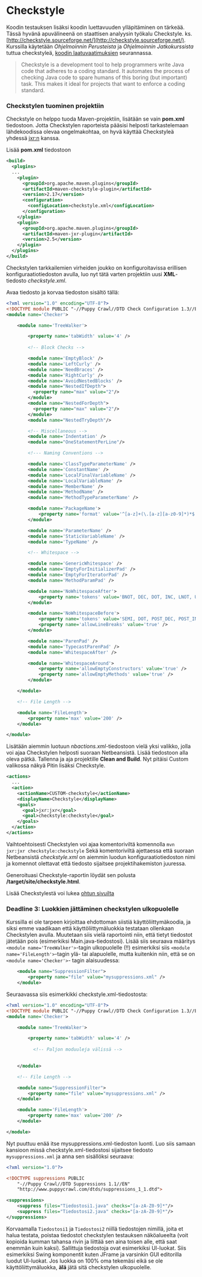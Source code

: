 # Checkstyle

Koodin testauksen lisäksi koodin luettavuuden ylläpitäminen on tärkeää. Tässä hyvänä apuvälineenä on staattisen analyysin työkalu Checkstyle. ks. [http://checkstyle.sourceforge.net/](http://checkstyle.sourceforge.net/). Kurssilla käytetään *Ohjelmoinnin Perusteista* ja *Ohjelmoinnin Jatkokurssista* tuttua checkstyleä, [koodin laatuvaatimuksien](Koodin-laatuvaatimukset.md) seurannassa.

>Checkstyle is a development tool to help programmers write Java code that adheres to a coding standard. It automates the process of checking Java code to spare humans of this boring (but important) task. This makes it ideal for projects that want to enforce a coding standard.

### Checkstylen tuominen projektiin

Checkstyle on helppo tuoda Maven-projektiin, lisätään se vain **pom.xml** tiedostoon. Jotta Checkstylen raporteista pääsisi helposti tarkastelemaan lähdekoodissa olevaa ongelmakohtaa, on hyvä käyttää Checkstyleä yhdessä [jxr:n](http://maven.apache.org/plugins/maven-jxr-plugin/) kanssa. 

Lisää **pom.xml** tiedostoon
```xml
<build>
  <plugins>
  ...
    <plugin>
      <groupId>org.apache.maven.plugins</groupId>
      <artifactId>maven-checkstyle-plugin</artifactId>
      <version>2.17</version>
      <configuration>
        <configLocation>checkstyle.xml</configLocation>
      </configuration>
    </plugin>
    <plugin>
      <groupId>org.apache.maven.plugins</groupId>
      <artifactId>maven-jxr-plugin</artifactId>
      <version>2.5</version>
    </plugin>
  </plugins>
</build>
```

Checkstylen tarkkailemien virheiden joukko on konfiguroitavissa erillisen konfiguraatiotiedoston avulla, luo nyt tätä varten projektiin uusi **XML**-tiedosto _checkstyle.xml_.

Avaa tiedosto ja korvaa tiedoston sisältö tällä: 

```xml
<?xml version="1.0" encoding="UTF-8"?>
<!DOCTYPE module PUBLIC "-//Puppy Crawl//DTD Check Configuration 1.3//EN" "http://www.puppycrawl.com/dtds/configuration_1_3.dtd">
<module name='Checker'>

    <module name='TreeWalker'>

        <property name='tabWidth' value='4' />
        
        <!-- Block Checks -->

        <module name='EmptyBlock' />
        <module name='LeftCurly' />
        <module name='NeedBraces' />
        <module name='RightCurly' />
        <module name='AvoidNestedBlocks' />
        <module name="NestedIfDepth">
          <property name="max" value="2"/>
        </module>
        <module name="NestedForDepth">
          <property name="max" value="2"/>
        </module>
        <module name="NestedTryDepth"/>

        <!-- Miscellaneous -->
        <module name='Indentation' />
        <module name="OneStatementPerLine"/>

        <!--- Naming Conventions -->

        <module name='ClassTypeParameterName' />
        <module name='ConstantName' />
        <module name='LocalFinalVariableName' />
        <module name='LocalVariableName' />
        <module name='MemberName' />
        <module name='MethodName' />
        <module name='MethodTypeParameterName' />

        <module name='PackageName'>
            <property name='format' value='^[a-z]+(\.[a-z][a-z0-9]*)*$' />
        </module>

        <module name='ParameterName' />
        <module name='StaticVariableName' />
        <module name='TypeName' />

        <!-- Whitespace -->

        <module name='GenericWhitespace' />
        <module name='EmptyForInitializerPad' />
        <module name='EmptyForIteratorPad' />
        <module name='MethodParamPad' />

        <module name='NoWhitespaceAfter'>
            <property name='tokens' value='BNOT, DEC, DOT, INC, LNOT, UNARY_MINUS, UNARY_PLUS' />
        </module>

        <module name='NoWhitespaceBefore'>
            <property name='tokens' value='SEMI, DOT, POST_DEC, POST_INC' />
            <property name='allowLineBreaks' value='true' />
        </module>

        <module name='ParenPad' />
        <module name='TypecastParenPad' />
        <module name='WhitespaceAfter' />

        <module name='WhitespaceAround'>
            <property name='allowEmptyConstructors' value='true' />
            <property name='allowEmptyMethods' value='true' />
        </module>

    </module>

    <!-- File Length -->

    <module name='FileLength'>
        <property name='max' value='200' />
    </module>

</module>
```
Lisätään aiemmin luotuun _nbactions.xml_-tiedostoon vielä yksi valikko, jolla voi ajaa Checkstylen helposti suoraan Netbeansistä. Lisää tiedostoon alla oleva pätkä. Tallenna ja aja projektille **Clean and Build**. Nyt pitäisi Custom valikossa näkyä Pitin lisäksi Checkstyle.

```xml
<actions> 
  ...
  <action>
    <actionName>CUSTOM-checkstyle</actionName>
    <displayName>Checkstyle</displayName>
    <goals>
      <goal>jxr:jxr</goal>
      <goal>checkstyle:checkstyle</goal>
    </goals>
  </action>
</actions>
```

Vaihtoehtoisesti Checkstylen voi ajaa komentoriviltä komennolla <code>mvn jxr:jxr checkstyle:checkstyle</code> Sekä komentoriviltä ajettaessa että suoraan Netbeansistä _checkstyle.xml_ on aiemmin luodun konfiguraatiotiedoston nimi ja komennot olettavat että tiedosto sijaitsee projektihakemiston juuressa.

Generoituasi Checkstyle-raportin löydät sen polusta **/target/site/checkstyle.html**.

Lisää Checkstylestä voi lukea [ohtun sivuilta](https://github.com/mluukkai/ohtu2014/blob/master/web/laskari3.md)

### Deadline 3: Luokkien jättäminen checkstylen ulkopuolelle

Kurssilla ei ole tarpeen kirjoittaa ehdottoman siistiä käyttöliittymäkoodia, ja siksi emme vaadikaan että käyttöliittymäluokkia testataan ollenkaan Checkstylen avulla. Muutetaan siis vielä raportointi niin, että tietyt tiedostot
jätetään pois (esimerkiksi Main.java-tiedostosi). Lisää siis seuraava määritys ```<module name='TreeWalker'>```-tagin ulkopuolelle (!!) esimerkiksi siis ```<module name='FileLength'>```-tagin ylä- tai alapuolelle, mutta kuitenkin niin, että se on ```<module name='Checker'>```-
tagin alaisuudessa:

```xml
    <module name="SuppressionFilter">
    	<property name="file" value="mysuppressions.xml" />
    </module>
```


Seuraavassa siis esimerkikki checkstyle.xml-tiedostosta: 

```xml
<?xml version="1.0" encoding="UTF-8"?>
<!DOCTYPE module PUBLIC "-//Puppy Crawl//DTD Check Configuration 1.3//EN" "http://www.puppycrawl.com/dtds/configuration_1_3.dtd">
<module name='Checker'>

    <module name='TreeWalker'>

        <property name='tabWidth' value='4' />
	      
	      <!-- Paljon moduuleja välissä -->
        

    </module>

    <!-- File Length -->

    <module name="SuppressionFilter">
    	<property name="file" value="mysuppressions.xml" />
    </module>

    <module name='FileLength'>
        <property name='max' value='200' />
    </module>

</module>
```

Nyt puuttuu enää itse mysuppressions.xml-tiedoston luonti. Luo siis samaan kansioon missä checkstyle.xml-tiedostosi sijaitsee tiedosto
`mysuppressions.xml` ja anna sen sisällöksi seuraava:

```xml
<?xml version="1.0"?>

<!DOCTYPE suppressions PUBLIC
    "-//Puppy Crawl//DTD Suppressions 1.1//EN"
    "http://www.puppycrawl.com/dtds/suppressions_1_1.dtd">

<suppressions>
    <suppress files="Tiedostosi1.java" checks="[a-zA-Z0-9]*"/>
    <suppress files="Tiedostosi2.java" checks="[a-zA-Z0-9]*"/>
</suppressions>
```

Korvaamalla `Tiedostosi1` ja `Tiedostosi2` niillä tiedostojen nimillä, joita et halua testata, poistaa tiedostot checkstylen 
testauksen näköalueelta (voit kopioida kumman tahansa rivin ja liittää sen aina toisen alle, että saat enemmän kuin kaksi). 
Sallittuja tiedostoja ovat esimerkiksi UI-luokat. Siis esimerkiksi Swing komponentit kuten JFrame ja varsinkin GUI editorilla luodut UI-luokat. Jos luokka on 100% oma tekemäsi eikä se ole käyttöliittymäluokka, **älä** jätä sitä checkstylen ulkopuolelle.

